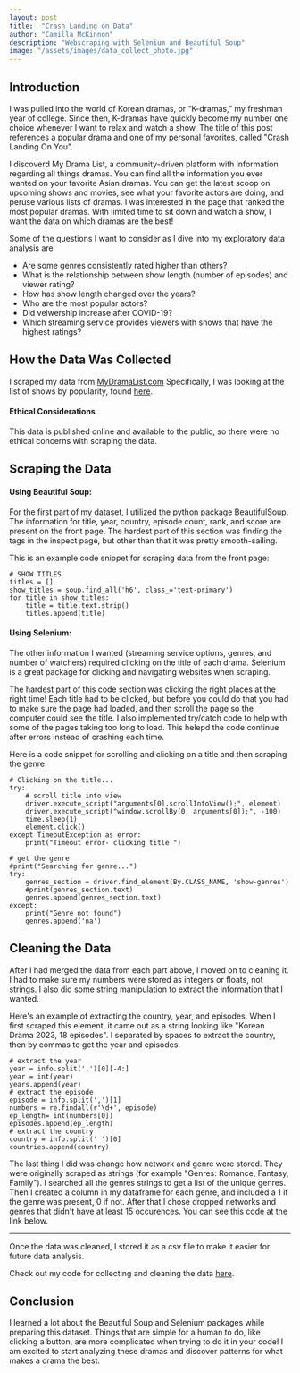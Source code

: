 ```yaml
---
layout: post
title:  "Crash Landing on Data"
author: "Camilla McKinnon"
description: "Webscraping with Selenium and Beautiful Soup"
image: "/assets/images/data_collect_photo.jpg"
--- 
```


## Introduction

I was pulled into the world of Korean dramas, or “K-dramas,” my freshman year of college. Since then, K-dramas have quickly become my number one choice whenever I want to relax and watch a show. The title of this post references a popular drama and one of my personal favorites, called "Crash Landing On You".

I discoverd My Drama List, a community-driven platform with information regarding all things dramas. You can find all the information you ever wanted on your favorite Asian dramas. You can get the latest scoop on upcoming shows and movies, see what your favorite actors are doing, and peruse various lists of dramas. I was interested in the page that ranked the most popular dramas. With limited time to sit down and watch a show, I want the data on which dramas are the best!

Some of the questions I want to consider as I dive into my exploratory data analysis are
* Are some genres consistently rated higher than others?
* What is the relationship between show length (number of episodes) and viewer rating?
* How has show length changed over the years?
* Who are the most popular actors?
* Did veiwership increase after COVID-19?
* Which streaming service provides viewers with shows that have the highest ratings?

## How the Data Was Collected

I scraped my data from <a href="https://mydramalist.com/" target="_blank">MyDramaList.com</a> Specifically, I was looking at the list of shows by popularity, found <a href="https://mydramalist.com/shows/top" target="_blank">here</a>.

#### **Ethical Considerations** 
This data is published online and available to the public, so there were no ethical concerns with scraping the data.

## Scraping the Data

#### Using Beautiful Soup:

For the first part of my dataset, I utilized the python package BeautifulSoup. The information for title, year, country, episode count, rank, and score are present on the front page. The hardest part of this section was finding the tags in the inspect page, but other than that it was pretty smooth-sailing. 

This is an example code snippet for scraping data from the front page:

```
# SHOW TITLES
titles = []
show_titles = soup.find_all('h6', class_='text-primary')
for title in show_titles:
    title = title.text.strip()
    titles.append(title)
```

#### Using Selenium:

The other information I wanted (streaming service options, genres, and number of watchers) required clicking on the title of each drama. Selenium is a great package for clicking and navigating websites when scraping. 

The hardest part of this code section was clicking the right places at the right time! Each title had to be clicked, but before you could do that you had to make sure the page had loaded, and then scroll the page so the computer could see the title. I also implemented try/catch code to help with some of the pages taking too long to load. This helepd the code continue after errors instead of crashing each time. 

Here is a code snippet for scrolling and clicking on a title and then scraping the genre:

```
# Clicking on the title...
try:
    # scroll title into view
    driver.execute_script("arguments[0].scrollIntoView();", element)
    driver.execute_script("window.scrollBy(0, arguments[0]);", -100)
    time.sleep(1)
    element.click()
except TimeoutException as error:
    print("Timeout error- clicking title ")   

# get the genre
#print("Searching for genre...")
try:
    genres_section = driver.find_element(By.CLASS_NAME, 'show-genres')
    #print(genres_section.text)        
    genres.append(genres_section.text)
except:
    print("Genre not found")
    genres.append('na')
```

## Cleaning the Data
After I had merged the data from each part above, I moved on to cleaning it. I had to make sure my numbers were stored as integers or floats, not strings. I also did some string manipulation to extract the information that I wanted. 

Here's an example of extracting the country, year, and episodes. When I first scraped this element, it came out as a string looking like "Korean Drama 2023, 18 episodes". I separated by spaces to extract the country, then by commas to get the year and episodes.

```
# extract the year
year = info.split(',')[0][-4:]
year = int(year)
years.append(year)
# extract the episode
episode = info.split(',')[1]
numbers = re.findall(r'\d+', episode)
ep_length= int(numbers[0])
episodes.append(ep_length)
# extract the country
country = info.split(' ')[0] 
countries.append(country)
```
The last thing I did was change how network and genre were stored. They were originally scraped as strings (for example "Genres: Romance, Fantasy, Family"). I searched all the genres strings to get a list of the unique genres. Then I created a column in my dataframe for each genre, and included a 1 if the genre was present, 0 if not. After that I chose dropped networks and genres that didn't have at least 15 occurences. You can see this code at the link below.

---

Once the data was cleaned, I stored it as a csv file to make it easier for future data analysis. 

Check out my code for collecting and cleaning the data <a href="https://github.com/camilla47/termProject" target="_blank">here</a>.

## Conclusion
I learned a lot about the Beautiful Soup and Selenium packages while preparing this dataset. Things that are simple for a human to do, like clicking a button, are more complicated when trying to do it in your code! I am excited to start analyzing these dramas and discover patterns for what makes a drama the best. 
